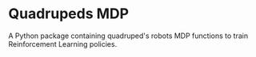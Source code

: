 # Quadrupeds MDP

A Python package containing quadruped's robots MDP functions to train Reinforcement Learning policies.